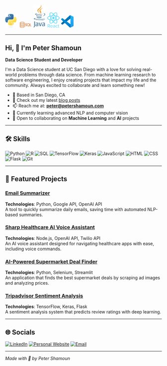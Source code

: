  ## <img src="py.png" alt="Python" width="40"/> <img src="sql.png" alt="SQL" width="40"/> <img src="java.png" alt="Java" width="40"/> <img src="react.png" alt="React" width="40"/> <img src="vscode.png" alt="VSCode" width="40"/>
 
---

## Hi, 👋 I'm Peter Shamoun

**Data Science Student and Developer**

I'm a Data Science student at UC San Diego with a love for solving real-world problems through data science. From machine learning research to software engineering, I enjoy creating projects that impact my life and the community. Always excited to collaborate and learn something new!

- 📍 Based in San Diego, CA
- 📖 Check out my latest [blog posts](https://petershamoun.com)
- 📫 Reach me at: **[peter@petershamoun.com](mailto:peter@petershamoun.com)**
- 🌱 Currently learning advanced NLP and computer vision
- 🤝 Open to collaborating on **Machine Learning** and **AI** projects

---

## 🛠️ Skills

![Python](https://img.shields.io/badge/-Python-3776AB?style=flat&logo=python&logoColor=white)
![R](https://img.shields.io/badge/-R-276DC3?style=flat&logo=r&logoColor=white)
![SQL](https://img.shields.io/badge/-SQL-4479A1?style=flat&logo=postgresql&logoColor=white)
![TensorFlow](https://img.shields.io/badge/-TensorFlow-FF6F00?style=flat&logo=tensorflow&logoColor=white)
![Keras](https://img.shields.io/badge/-Keras-D00000?style=flat&logo=keras&logoColor=white)
![JavaScript](https://img.shields.io/badge/-JavaScript-F7DF1E?style=flat&logo=javascript&logoColor=black)
![HTML](https://img.shields.io/badge/-HTML5-E34F26?style=flat&logo=html5&logoColor=white)
![CSS](https://img.shields.io/badge/-CSS3-1572B6?style=flat&logo=css3&logoColor=white)
![Flask](https://img.shields.io/badge/-Flask-000000?style=flat&logo=flask&logoColor=white)
![Git](https://img.shields.io/badge/-Git-F05032?style=flat&logo=git&logoColor=white)

---

## 📂 Featured Projects

### [Email Summarizer](https://github.com/yourusername/email-summarizer)
**Technologies**: Python, Google API, OpenAI API  
A tool to quickly summarize daily emails, saving time with automated NLP-based summaries.

### [Sharp Healthcare AI Voice Assistant](https://github.com/yourusername/sharp-ai-voice-assistant)
**Technologies**: Node.js, OpenAI API, Twilio API  
An AI voice assistant designed for navigating healthcare apps with ease, including voice commands.

### [AI-Powered Supermarket Deal Finder](https://github.com/yourusername/deal-finder)
**Technologies**: Python, Selenium, Streamlit  
An application that finds the best supermarket deals by scraping ad images and analyzing prices.

### [Tripadvisor Sentiment Analysis](https://github.com/yourusername/tripadvisor-sentiment-analysis)
**Technologies**: TensorFlow, Keras, Flask  
A sentiment analysis system that predicts review ratings with deep learning.

---

## 🌐 Socials

[![LinkedIn](https://img.shields.io/badge/-LinkedIn-0A66C2?style=flat&logo=linkedin&logoColor=white)](https://www.linkedin.com/in/petershamoun)
[![Personal Website](https://img.shields.io/badge/-Website-000000?style=flat&logo=web&logoColor=white)](https://petershamoun.com)
[![Email](https://img.shields.io/badge/-Email-D14836?style=flat&logo=gmail&logoColor=white)](mailto:peter@petershamoun.com)

---

*Made with 💙 by Peter Shamoun*
